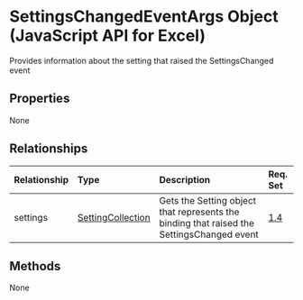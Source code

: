 # SettingsChangedEventArgs Object (JavaScript API for Excel)

Provides information about the setting that raised the SettingsChanged event

## Properties

None

## Relationships
| Relationship | Type	|Description| Req. Set|
|:---------------|:--------|:----------|:----|
|settings|[SettingCollection](settingcollection.md)|Gets the Setting object that represents the binding that raised the SettingsChanged event|[1.4](../requirement-sets/excel-api-requirement-sets.md)|

## Methods
None

